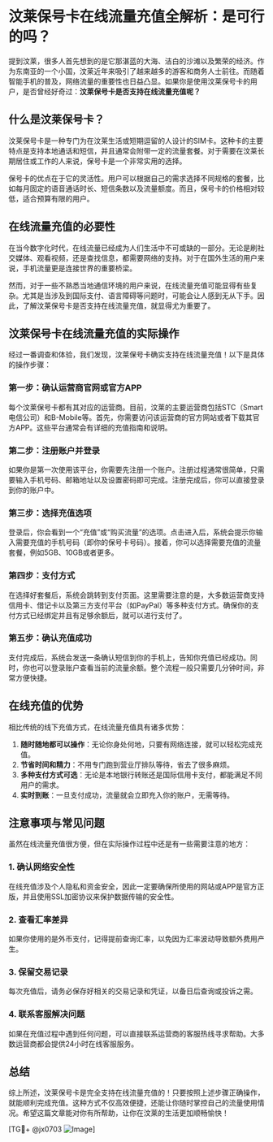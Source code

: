 # 汶莱保号卡在线流量充值全解析：是可行的吗？

提到汶莱，很多人首先想到的是它那湛蓝的大海、洁白的沙滩以及繁荣的经济。作为东南亚的一个小国，汶莱近年来吸引了越来越多的游客和商务人士前往。而随着智能手机的普及，网络流量的重要性也日益凸显。如果你是使用汶莱保号卡的用户，是否曾经好奇过：**汶莱保号卡是否支持在线流量充值呢？**

## 什么是汶莱保号卡？

汶莱保号卡是一种专门为在汶莱生活或短期逗留的人设计的SIM卡。这种卡的主要特点是支持本地通话和短信，并且通常会附带一定的流量套餐。对于需要在汶莱长期居住或工作的人来说，保号卡是一个非常实用的选择。

保号卡的优点在于它的灵活性。用户可以根据自己的需求选择不同规格的套餐，比如每月固定的语音通话时长、短信条数以及流量额度。而且，保号卡的价格相对较低，适合预算有限的用户。

## 在线流量充值的必要性

在当今数字化时代，在线流量已经成为人们生活中不可或缺的一部分。无论是刷社交媒体、观看视频，还是查找信息，都需要网络的支持。对于在国外生活的用户来说，手机流量更是连接世界的重要桥梁。

然而，对于一些不熟悉当地通信环境的用户来说，在线流量充值可能显得有些复杂。尤其是当涉及到国际支付、语言障碍等问题时，可能会让人感到无从下手。因此，了解汶莱保号卡是否支持在线流量充值，就显得尤为重要了。

## 汶莱保号卡在线流量充值的实际操作

经过一番调查和体验，我们发现，汶莱保号卡确实支持在线流量充值！以下是具体的操作步骤：

### 第一步：确认运营商官网或官方APP
每个汶莱保号卡都有其对应的运营商。目前，汶莱的主要运营商包括STC（Smart电信公司）和B-Mobile等。首先，你需要访问该运营商的官方网站或者下载其官方APP。这些平台通常会有详细的充值指南和说明。

### 第二步：注册账户并登录
如果你是第一次使用该平台，你需要先注册一个账户。注册过程通常很简单，只需要输入手机号码、邮箱地址以及设置密码即可完成。注册完成后，你可以直接登录到你的账户中。

### 第三步：选择充值选项
登录后，你会看到一个“充值”或“购买流量”的选项。点击进入后，系统会提示你输入需要充值的手机号码（即你的保号卡号码）。接着，你可以选择需要充值的流量套餐，例如5GB、10GB或者更多。

### 第四步：支付方式
在选择好套餐后，系统会跳转到支付页面。这里需要注意的是，大多数运营商支持信用卡、借记卡以及第三方支付平台（如PayPal）等多种支付方式。确保你的支付方式已经绑定并且有足够余额后，就可以进行支付了。

### 第五步：确认充值成功
支付完成后，系统会发送一条确认短信到你的手机上，告知你充值已经成功。同时，你也可以登录账户查看当前的流量余额。整个流程一般只需要几分钟时间，非常方便快捷。

## 在线充值的优势

相比传统的线下充值方式，在线流量充值具有诸多优势：

1. **随时随地都可以操作**：无论你身处何地，只要有网络连接，就可以轻松完成充值。
2. **节省时间和精力**：不用专门跑到营业厅排队等待，省去了很多麻烦。
3. **多种支付方式可选**：无论是本地银行转账还是国际信用卡支付，都能满足不同用户的需求。
4. **实时到账**：一旦支付成功，流量就会立即充入你的账户，无需等待。

## 注意事项与常见问题

虽然在线流量充值很方便，但在实际操作过程中还是有一些需要注意的地方：

### 1. 确认网络安全性
在线充值涉及个人隐私和资金安全，因此一定要确保所使用的网站或APP是官方正版，并且使用SSL加密协议来保护数据传输的安全性。

### 2. 查看汇率差异
如果你使用的是外币支付，记得提前查询汇率，以免因为汇率波动导致额外费用产生。

### 3. 保留交易记录
每次充值后，请务必保存好相关的交易记录和凭证，以备日后查询或投诉之需。

### 4. 联系客服解决问题
如果在充值过程中遇到任何问题，可以直接联系运营商的客服热线寻求帮助。大多数运营商都会提供24小时在线客服服务。

## 总结

综上所述，汶莱保号卡是完全支持在线流量充值的！只要按照上述步骤正确操作，就能顺利完成充值。这种方式不仅高效便捷，还能让你随时掌控自己的流量使用情况。希望这篇文章能对你有所帮助，让你在汶莱的生活更加顺畅愉快！

[TG💪+ @jx0703 ![Image](https://github.com/user-attachments/assets/dbca1d08-cadb-493c-b0ec-ad6f7a83f270)]